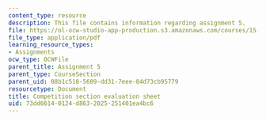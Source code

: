 ```yaml
---
content_type: resource
description: This file contains information regarding assignment 5.
file: https://ol-ocw-studio-app-production.s3.amazonaws.com/courses/15-390-new-enterprises-spring-2013/73dd66140124d8632025251401ea4bc6_MIT15_390S13_assgn5sheet.pdf
file_type: application/pdf
learning_resource_types:
- Assignments
ocw_type: OCWFile
parent_title: Assignment 5
parent_type: CourseSection
parent_uid: 08b1c518-5609-dd31-7eee-84d73cb95779
resourcetype: Document
title: Competition section evaluation sheet
uid: 73dd6614-0124-d863-2025-251401ea4bc6
---
```

